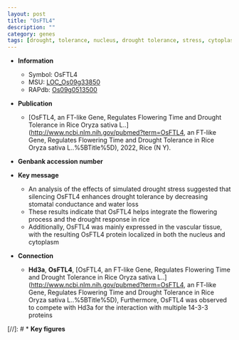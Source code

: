 ```yaml
---
layout: post
title: "OsFTL4"
description: ""
category: genes
tags: [drought, tolerance, nucleus, drought tolerance, stress, cytoplasm, stomatal, flowering, drought stress, water loss, drought stress ]
---
```


* **Information**  
    + Symbol: OsFTL4  
    + MSU: [LOC_Os09g33850](http://rice.uga.edu/cgi-bin/ORF_infopage.cgi?orf=LOC_Os09g33850)  
    + RAPdb: [Os09g0513500](http://rapdb.dna.affrc.go.jp/viewer/gbrowse_details/irgsp1?name=Os09g0513500)  

* **Publication**  
    + [OsFTL4, an FT-like Gene, Regulates Flowering Time and Drought Tolerance in Rice Oryza sativa L..](http://www.ncbi.nlm.nih.gov/pubmed?term=OsFTL4, an FT-like Gene, Regulates Flowering Time and Drought Tolerance in Rice Oryza sativa L..%5BTitle%5D), 2022, Rice (N Y).

* **Genbank accession number**  

* **Key message**  
    + An analysis of the effects of simulated drought stress suggested that silencing OsFTL4 enhances drought tolerance by decreasing stomatal conductance and water loss
    + These results indicate that OsFTL4 helps integrate the flowering process and the drought response in rice
    + Additionally, OsFTL4 was mainly expressed in the vascular tissue, with the resulting OsFTL4 protein localized in both the nucleus and cytoplasm

* **Connection**  
    + __Hd3a__, __OsFTL4__, [OsFTL4, an FT-like Gene, Regulates Flowering Time and Drought Tolerance in Rice Oryza sativa L..](http://www.ncbi.nlm.nih.gov/pubmed?term=OsFTL4, an FT-like Gene, Regulates Flowering Time and Drought Tolerance in Rice Oryza sativa L..%5BTitle%5D),  Furthermore, OsFTL4 was observed to compete with Hd3a for the interaction with multiple 14-3-3 proteins

[//]: # * **Key figures**  


